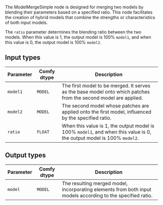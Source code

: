 The ModelMergeSimple node is designed for merging two models by blending their parameters based on a specified ratio. This node facilitates the creation of hybrid models that combine the strengths or characteristics of both input models.

The `ratio` parameter determines the blending ratio between the two models. When this value is 1, the output model is 100% `model1`, and when this value is 0, the output model is 100% `model2`.
## Input types

| Parameter | Comfy dtype | Description |
|-----------|-------------|-------------|
| `model1`  | `MODEL`     | The first model to be merged. It serves as the base model onto which patches from the second model are applied. |
| `model2`  | `MODEL`     | The second model whose patches are applied onto the first model, influenced by the specified ratio. |
| `ratio`   | `FLOAT`     | When this value is 1, the output model is 100% `model1`, and when this value is 0, the output model is 100% `model2`. |

## Output types

| Parameter | Comfy dtype | Description |
|-----------|-------------|-------------|
| `model`   | `MODEL`     | The resulting merged model, incorporating elements from both input models according to the specified ratio. |
